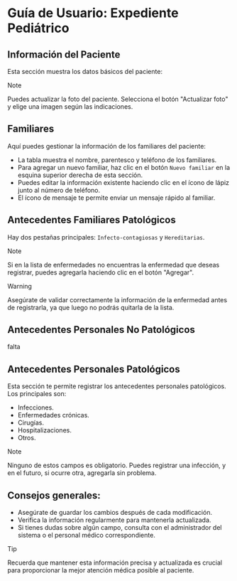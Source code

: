 # Guía de Usuario: **Expediente Pediátrico**

## Información del Paciente

Esta sección muestra los datos básicos del paciente:

> [!NOTE]
> Puedes actualizar la foto del paciente. Selecciona el botón "Actualizar foto" y elige una imagen según las indicaciones.

## Familiares

Aquí puedes gestionar la información de los familiares del paciente:

- La tabla muestra el nombre, parentesco y teléfono de los familiares.
- Para agregar un nuevo familiar, haz clic en el botón `Nuevo familiar` en la esquina superior derecha de esta sección.
- Puedes editar la información existente haciendo clic en el ícono de lápiz junto al número de teléfono.
- El ícono de mensaje te permite enviar un mensaje rápido al familiar.

## Antecedentes Familiares Patológicos

Hay dos pestañas principales: `Infecto-contagiosas` y `Hereditarias`.

> [!NOTE]
> Si en la lista de enfermedades no encuentras la enfermedad que deseas registrar, puedes agregarla haciendo clic en el botón "Agregar".

> [!WARNING]
> Asegúrate de validar correctamente la información de la enfermedad antes de registrarla, ya que luego no podrás quitarla de la lista.

## Antecedentes Personales No Patológicos

falta

## Antecedentes Personales Patológicos

Esta sección te permite registrar los antecedentes personales patológicos. Los principales son:

- Infecciones.
- Enfermedades crónicas.
- Cirugías.
- Hospitalizaciones.
- Otros.

> [!NOTE]
> Ninguno de estos campos es obligatorio. Puedes registrar una infección, y en el futuro, si ocurre otra, agregarla sin problema.

## Consejos generales:

- Asegúrate de guardar los cambios después de cada modificación.
- Verifica la información regularmente para mantenerla actualizada.
- Si tienes dudas sobre algún campo, consulta con el administrador del sistema o el personal médico correspondiente.

> [!TIP]
> Recuerda que mantener esta información precisa y actualizada es crucial para proporcionar la mejor atención médica posible al paciente.
